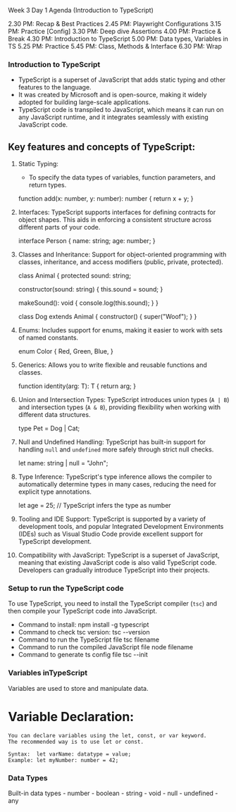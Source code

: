 Week 3 Day 1 Agenda (Introduction to TypeScript)
 
2.30 PM: Recap & Best Practices
2.45 PM: Playwright Configurations
3.15 PM: Practice  [Config]
3.30 PM: Deep dive Assertions
4.00 PM: Practice & Break 
4.30 PM: Introduction to TypeScript
5.00 PM: Data types, Variables in TS
5.25 PM: Practice 
5.45 PM: Class, Methods & Interface
6.30 PM: Wrap

### Introduction to TypeScript

- TypeScript is a superset of JavaScript that adds static typing and other features to the language. 
- It was created by Microsoft and is open-source, making it widely adopted for building large-scale
  applications. 
- TypeScript code is transpiled to JavaScript, which means it can run on any JavaScript runtime, and it
  integrates seamlessly with existing JavaScript code.

## Key features and concepts of TypeScript:

1. Static Typing:
   - To specify the data types of variables, function parameters, and return types. 

   function add(x: number, y: number): number {
     return x + y;
   }
   
2. Interfaces:
   TypeScript supports interfaces for defining contracts for object shapes. This aids in enforcing a consistent structure across different parts of your code.

   interface Person {
     name: string;
     age: number;
   }

3. Classes and Inheritance:
   Support for object-oriented programming with classes, inheritance, and access modifiers (public, private, protected).

   class Animal {
     protected sound: string;

     constructor(sound: string) {
       this.sound = sound;
     }

     makeSound(): void {
       console.log(this.sound);
     }
   }

   class Dog extends Animal {
     constructor() {
       super("Woof");
     }
   }
  
4. Enums:
   Includes support for enums, making it easier to work with sets of named constants.

   enum Color {
     Red,
     Green,
     Blue,
   }

5. Generics:
  Allows you to write flexible and reusable functions and classes.

   function identity<T>(arg: T): T {
     return arg;
   }
 
6. Union and Intersection Types:
  TypeScript introduces union types (`A | B`) and intersection types (`A & B`), providing flexibility when working with different data structures.

   type Pet = Dog | Cat;
 

7. Null and Undefined Handling:
   TypeScript has built-in support for handling `null` and `undefined` more safely through strict null checks.

   let name: string | null = "John";

8. Type Inference:
   TypeScript's type inference allows the compiler to automatically determine types in many cases, reducing the need for explicit type annotations.

   let age = 25; // TypeScript infers the type as number
  
9. Tooling and IDE Support:
   TypeScript is supported by a variety of development tools, and popular Integrated Development Environments (IDEs) such as Visual Studio Code provide excellent support for TypeScript development.

10. Compatibility with JavaScript:
   TypeScript is a superset of JavaScript, meaning that existing JavaScript code is also valid TypeScript code. Developers can gradually introduce TypeScript into their projects.

### Setup to run the TypeScript code

To use TypeScript, you need to install the TypeScript compiler (`tsc`) and then compile your TypeScript code into JavaScript. 
- Command to install:
    npm install -g typescript
- Command to check tsc version:
    tsc --version
- Command to run the TypeScript file
    tsc filename
- Command to run the compiled JavaScript file
    node filename
- Command to generate ts config file
    tsc --init

### Variables inTypeScript

  Variables are used to store and manipulate data. 

# Variable Declaration:
    You can declare variables using the let, const, or var keyword. 
    The recommended way is to use let or const.

    Syntax:  let varName: datatype = value;
    Example: let myNumber: number = 42;

### Data Types
  Built-in data types
    - number
    - boolean
    - string
    - void
    - null
    - undefined
    - any






